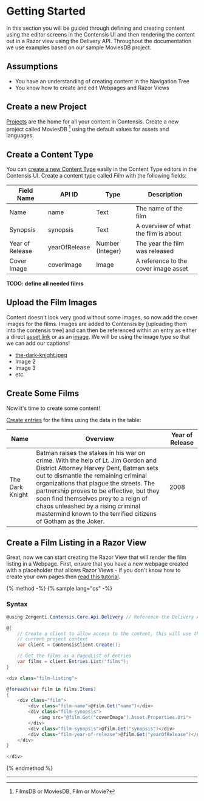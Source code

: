 # Getting Started

In this section you will be guided through defining and creating content using the editor screens in the Contensis UI and then rendering the content out in a Razor view using the Delivery API. Throughout the documentation we use examples based on our sample MoviesDB project.

## Assumptions

- You have an understanding of creating content in the Navigation Tree
- You know how to create and edit Webpages and Razor Views

## Create a new Project

[Projects](https://contensis.github.io/docs/projects/) are the home for all your content in Contensis. Create a new project called MoviesDB [^1] using the default values for assets and languages.

## Create a Content Type

You can [create a new Content Type](https://contensis.github.io/docs/content-types/create-a-content-type.html) easily in the Content Type editors in the Contensis UI. Create a content type called *Film* with the following fields:

| Field Name | API ID | Type | Description |
| ---------- | ------ | ---- | ----------- |
| Name | name | Text | The name of the film |
| Synopsis | synopsis | Text | A overview of what the film is about |
| Year of Release | yearOfRelease | Number (Integer) | The year the film was released |
| Cover Image | coverImage | Image | A reference to the cover image asset |

**TODO: define all needed films** 

## Upload the Film Images

Content doesn't look very good without some images, so now add the cover images for the films. Images are added to Contensis by [uploading them into the contensis tree] and can then be referenced within an entry as either a direct [asset link](/delivery-api/linked-content.md) or as an [image](/delivery-api/linked-content.md#image). We will be using the image type so that we can add our captions!

- [the-dark-knight.jpeg]()
- Image 2
- Image 3
- etc.

## Create Some Films

Now it's time to create some content!

[Create entries](https://contensis.github.io/docs/entries/create-an-entry.html) for the films using the data in the table:

| Name | Overview | Year of Release | 
| ---- | -------- | --------------- |
| The Dark Knight | Batman raises the stakes in his war on crime. With the help of Lt. Jim Gordon and District Attorney Harvey Dent, Batman sets out to dismantle the remaining criminal organizations that plague the streets. The partnership proves to be effective, but they soon find themselves prey to a reign of chaos unleashed by a rising criminal mastermind known to the terrified citizens of Gotham as the Joker. |  2008 |



## Create a Film Listing in a Razor View

Great, now we can start creating the Razor View that will render the film listing in a Webpage. First, ensure that you have a new webpage created with a placeholder that allows Razor Views - if you don't know how to create your own pages then [read this tutorial](https://zenhub.zengenti.com/Contensis/R83/Development/Razor/Razoroverview.aspx).

{% method -%}
{% sample lang="cs" -%}

### Syntax

```cs
@using Zengenti.Contensis.Core.Api.Delivery // Reference the Delivery API

@{
    // Create a client to allow access to the content, this will use the 
    // current project context
    var client = ContensisClient.Create();

    // Get the films as a PagedList of Entries
    var films = client.Entries.List("films");
}

<div class="film-listing">

@foreach(var film in films.Items)
{
    <div class="film">
        <div class="film-name">@film.Get("name")</div>
        <div class="film-synopsis">
            <img src="@film.Get("coverImage").Asset.Properties.Uri">
        </div>
        <div class="film-synopsis">@film.Get("synopsis")</div>
        <div class="film-year-of-release">@film.Get("yearOfRelease")</div>
    </div>
}

</div>
```
{% endmethod %}


---

[^1]: FilmsDB or MoviesDB, Film or Movie?